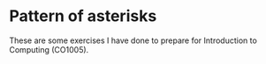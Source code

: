 # Pattern of asterisks
These are some exercises I have done to prepare for Introduction to Computing (CO1005).